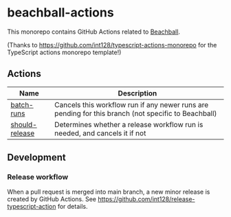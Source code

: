 # beachball-actions

This monorepo contains GitHub Actions related to [Beachball](https://microsoft.github.io/beachball/).

(Thanks to https://github.com/int128/typescript-actions-monorepo for the TypeScript actions monorepo template!)

## Actions

| Name                             | Description                                                                                         |
| -------------------------------- | --------------------------------------------------------------------------------------------------- |
| [batch-runs](batch-runs)         | Cancels this workflow run if any newer runs are pending for this branch (not specific to Beachball) |
| [should-release](should-release) | Determines whether a release workflow run is needed, and cancels it if not                          |

## Development

### Release workflow

When a pull request is merged into main branch, a new minor release is created by GitHub Actions.
See https://github.com/int128/release-typescript-action for details.
